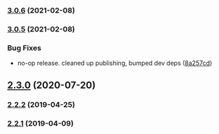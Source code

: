 ### [3.0.6](https://github.com/Codecademy/babel-preset-codecademy/compare/v3.0.5...v3.0.6) (2021-02-08)

### [3.0.5](https://github.com/Codecademy/babel-preset-codecademy/compare/v2.3.0...v3.0.5) (2021-02-08)


### Bug Fixes

* no-op release. cleaned up publishing, bumped dev deps ([8a257cd](https://github.com/Codecademy/babel-preset-codecademy/commit/8a257cdd1003e7f7a6a97c7b90bbb0df3bcc8933))

## [2.3.0](https://github.com/Codecademy/babel-preset-codecademy/compare/v2.2.2...v2.3.0) (2020-07-20)

### [2.2.2](https://github.com/Codecademy/babel-preset-codecademy/compare/v2.2.1...v2.2.2) (2019-04-25)

### [2.2.1](https://github.com/Codecademy/babel-preset-codecademy/compare/v2.2.0...v2.2.1) (2019-04-09)

